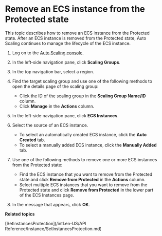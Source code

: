 # Remove an ECS instance from the Protected state

This topic describes how to remove an ECS instance from the Protected state. After an ECS instance is removed from the Protected state, Auto Scaling continues to manage the lifecycle of the ECS instance.

1.  Log on to the [Auto Scaling console](https://essnew.console.aliyun.com/).

2.  In the left-side navigation pane, click **Scaling Groups**.

3.  In the top navigation bar, select a region.

4.  Find the target scaling group and use one of the following methods to open the details page of the scaling group:

    -   Click the ID of the scaling group in the **Scaling Group Name/ID** column.
    -   Click **Manage** in the **Actions** column.
5.  In the left-side navigation pane, click **ECS Instances**.

6.  Select the source of an ECS instance.

    -   To select an automatically created ECS instance, click the **Auto Created** tab.
    -   To select a manually added ECS instance, click the **Manually Added** tab.
7.  Use one of the following methods to remove one or more ECS instances from the Protected state:

    -   Find the ECS instance that you want to remove from the Protected state and click **Remove from Protected** in the **Actions** column.
    -   Select multiple ECS instances that you want to remove from the Protected state and click **Remove from Protected** in the lower part of the ECS Instances page.
8.  In the message that appears, click **OK**.


**Related topics**  


[SetInstancesProtection](/intl.en-US/API Reference/Instance/SetInstancesProtection.md)

